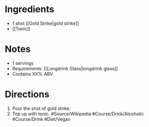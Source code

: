 # Ingredients
- 1 shot [[Gold Strike|gold strike]]
- [[Tonic]]
# Notes
- 1 servings
- Requirements: [[Longdrink Glass|longdrink glass]]
- Contains XX% ABV
# Directions
1. Pour the shot of gold strike.
2. Top up with tonic.
 #Source/Wikipedia #Course/Drink/Alcoholic #Course/Drink #Diet/Vegan  
